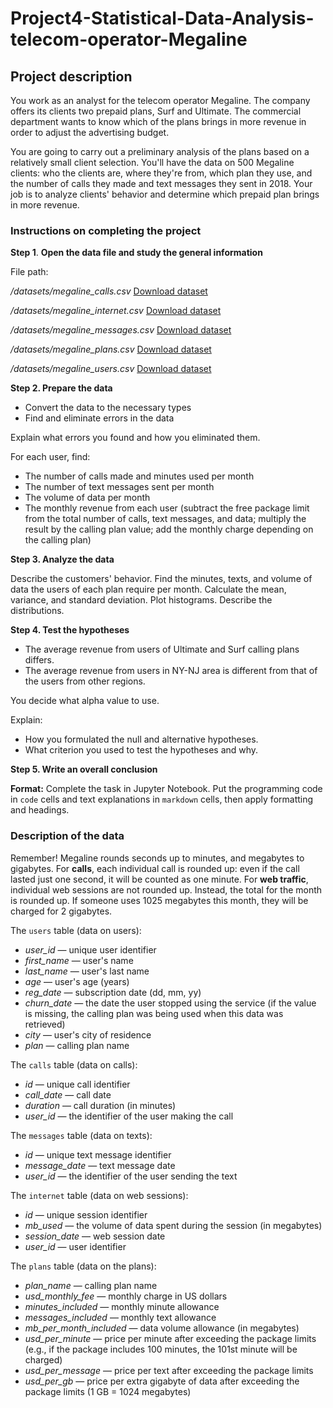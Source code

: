# Project4-Statistical-Data-Analysis-telecom-operator-Megaline

## **Project description**

You work as an analyst for the telecom operator Megaline. The company offers its clients two prepaid plans, Surf and Ultimate. The commercial department wants to know which of the plans brings in more revenue in order to adjust the advertising budget.

You are going to carry out a preliminary analysis of the plans based on a relatively small client selection. You'll have the data on 500 Megaline clients: who the clients are, where they're from, which plan they use, and the number of calls they made and text messages they sent in 2018. Your job is to analyze clients' behavior and determine which prepaid plan brings in more revenue.

### Instructions on completing the project

**Step 1**. **Open the data file and study the general information**

File path:

*/datasets/megaline_calls.csv* [Download dataset](https://code.s3.yandex.net/datasets/megaline_calls.csv)

*/datasets/megaline_internet.csv* [Download dataset](https://code.s3.yandex.net/datasets/megaline_internet.csv)

*/datasets/megaline_messages.csv* [Download dataset](https://code.s3.yandex.net/datasets/megaline_messages.csv)

*/datasets/megaline_plans.csv* [Download dataset](https://code.s3.yandex.net/datasets/megaline_plans.csv)

*/datasets/megaline_users.csv* [Download dataset](https://code.s3.yandex.net/datasets/megaline_users1.csv)

**Step 2. Prepare the data**

- Convert the data to the necessary types
- Find and eliminate errors in the data

Explain what errors you found and how you eliminated them.
 

For each user, find:

- The number of calls made and minutes used per month
- The number of text messages sent per month
- The volume of data per month
- The monthly revenue from each user (subtract the free package limit from the total number of calls, text messages, and data; multiply the result by the calling plan value; add the monthly charge depending on the calling plan)

**Step 3. Analyze the data**

Describe the customers' behavior. Find the minutes, texts, and volume of data the users of each plan require per month. Calculate the mean, variance, and standard deviation. Plot histograms. Describe the distributions.

**Step 4. Test the hypotheses**

- The average revenue from users of Ultimate and Surf calling plans differs.
- The average revenue from users in NY-NJ area is different from that of the users from other regions.

You decide what alpha value to use.

Explain:

- How you formulated the null and alternative hypotheses.
- What criterion you used to test the hypotheses and why.

**Step 5. Write an overall conclusion**

**Format:** Complete the task in Jupyter Notebook. Put the programming code in `code` cells and text explanations in `markdown` cells, then apply formatting and headings.

### Description of the data

Remember! Megaline rounds seconds up to minutes, and megabytes to gigabytes. For **calls**, each individual call is rounded up: even if the call lasted just one second, it will be counted as one minute. For **web traffic**, individual web sessions are not rounded up. Instead, the total for the month is rounded up. If someone uses 1025 megabytes this month, they will be charged for 2 gigabytes.

The `users` table (data on users):

- *user_id* — unique user identifier
- *first_name* — user's name
- *last_name* — user's last name
- *age* — user's age (years)
- *reg_date* — subscription date (dd, mm, yy)
- *churn_date* — the date the user stopped using the service (if the value is missing, the calling plan was being used when this data was retrieved)
- *city* — user's city of residence
- *plan* — calling plan name

The `calls` table (data on calls):

- *id* — unique call identifier
- *call_date* — call date
- *duration* — call duration (in minutes)
- *user_id* — the identifier of the user making the call

The `messages` table (data on texts):

- *id* — unique text message identifier
- *message_date* — text message date
- *user_id* — the identifier of the user sending the text

The `internet` table (data on web sessions):

- *id* — unique session identifier
- *mb_used* — the volume of data spent during the session (in megabytes)
- *session_date* — web session date
- *user_id* — user identifier

The `plans` table (data on the plans):

- *plan_name* — calling plan name
- *usd_monthly_fee* — monthly charge in US dollars
- *minutes_included* — monthly minute allowance
- *messages_included* — monthly text allowance
- *mb_per_month_included* — data volume allowance (in megabytes)
- *usd_per_minute* — price per minute after exceeding the package limits (e.g., if the package includes 100 minutes, the 101st minute will be charged)
- *usd_per_message* — price per text after exceeding the package limits
- *usd_per_gb* — price per extra gigabyte of data after exceeding the package limits (1 GB = 1024 megabytes)
